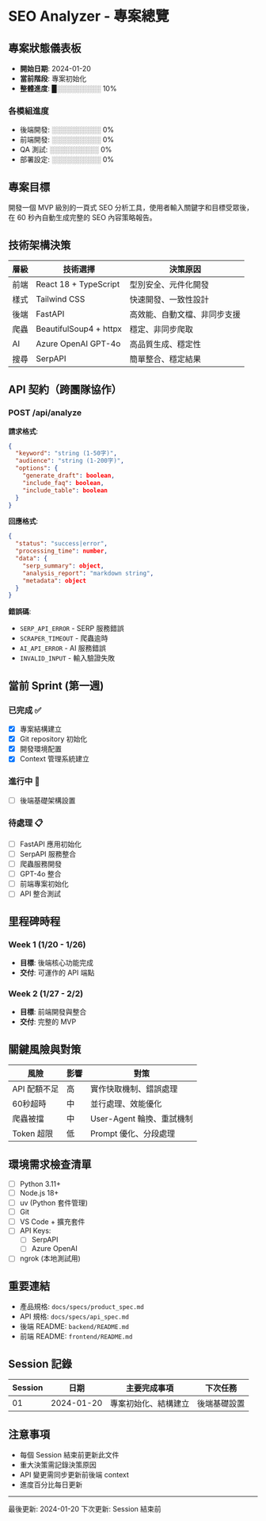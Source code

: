 # SEO Analyzer - 專案總覽

## 專案狀態儀表板
- **開始日期**: 2024-01-20
- **當前階段**: 專案初始化
- **整體進度**: █░░░░░░░░░ 10%

### 各模組進度
- 後端開發: ░░░░░░░░░░ 0%
- 前端開發: ░░░░░░░░░░ 0%
- QA 測試: ░░░░░░░░░░ 0%
- 部署設定: ░░░░░░░░░░ 0%

## 專案目標
開發一個 MVP 級別的一頁式 SEO 分析工具，使用者輸入關鍵字和目標受眾後，在 60 秒內自動生成完整的 SEO 內容策略報告。

## 技術架構決策
| 層級 | 技術選擇 | 決策原因 |
|------|---------|----------|
| 前端 | React 18 + TypeScript | 型別安全、元件化開發 |
| 樣式 | Tailwind CSS | 快速開發、一致性設計 |
| 後端 | FastAPI | 高效能、自動文檔、非同步支援 |
| 爬蟲 | BeautifulSoup4 + httpx | 穩定、非同步爬取 |
| AI | Azure OpenAI GPT-4o | 高品質生成、穩定性 |
| 搜尋 | SerpAPI | 簡單整合、穩定結果 |

## API 契約（跨團隊協作）

### POST /api/analyze
**請求格式**:
```json
{
  "keyword": "string (1-50字)",
  "audience": "string (1-200字)",
  "options": {
    "generate_draft": boolean,
    "include_faq": boolean,
    "include_table": boolean
  }
}
```

**回應格式**:
```json
{
  "status": "success|error",
  "processing_time": number,
  "data": {
    "serp_summary": object,
    "analysis_report": "markdown string",
    "metadata": object
  }
}
```

**錯誤碼**:
- `SERP_API_ERROR` - SERP 服務錯誤
- `SCRAPER_TIMEOUT` - 爬蟲逾時
- `AI_API_ERROR` - AI 服務錯誤
- `INVALID_INPUT` - 輸入驗證失敗

## 當前 Sprint (第一週)

### 已完成 ✅
- [x] 專案結構建立
- [x] Git repository 初始化
- [x] 開發環境配置
- [x] Context 管理系統建立

### 進行中 🔄
- [ ] 後端基礎架構設置

### 待處理 📋
- [ ] FastAPI 應用初始化
- [ ] SerpAPI 服務整合
- [ ] 爬蟲服務開發
- [ ] GPT-4o 整合
- [ ] 前端專案初始化
- [ ] API 整合測試

## 里程碑時程

### Week 1 (1/20 - 1/26)
- **目標**: 後端核心功能完成
- **交付**: 可運作的 API 端點

### Week 2 (1/27 - 2/2)
- **目標**: 前端開發與整合
- **交付**: 完整的 MVP

## 關鍵風險與對策

| 風險 | 影響 | 對策 |
|------|------|------|
| API 配額不足 | 高 | 實作快取機制、錯誤處理 |
| 60秒超時 | 中 | 並行處理、效能優化 |
| 爬蟲被擋 | 中 | User-Agent 輪換、重試機制 |
| Token 超限 | 低 | Prompt 優化、分段處理 |

## 環境需求檢查清單
- [ ] Python 3.11+
- [ ] Node.js 18+
- [ ] uv (Python 套件管理)
- [ ] Git
- [ ] VS Code + 擴充套件
- [ ] API Keys:
  - [ ] SerpAPI
  - [ ] Azure OpenAI
- [ ] ngrok (本地測試用)

## 重要連結
- 產品規格: `docs/specs/product_spec.md`
- API 規格: `docs/specs/api_spec.md`
- 後端 README: `backend/README.md`
- 前端 README: `frontend/README.md`

## Session 記錄
| Session | 日期 | 主要完成事項 | 下次任務 |
|---------|------|-------------|----------|
| 01 | 2024-01-20 | 專案初始化、結構建立 | 後端基礎設置 |

## 注意事項
- 每個 Session 結束前更新此文件
- 重大決策需記錄決策原因
- API 變更需同步更新前後端 context
- 進度百分比每日更新

---
最後更新: 2024-01-20
下次更新: Session 結束前